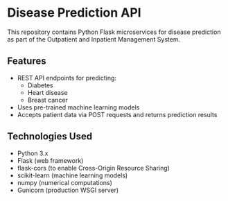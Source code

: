 
# Disease Prediction API

This repository contains Python Flask microservices for disease prediction as part of the Outpatient and Inpatient Management System.

## Features
- REST API endpoints for predicting:
  - Diabetes
  - Heart disease
  - Breast cancer
- Uses pre-trained machine learning models
- Accepts patient data via POST requests and returns prediction results

## Technologies Used
- Python 3.x
- Flask (web framework)
- flask-cors (to enable Cross-Origin Resource Sharing)
- scikit-learn (machine learning models)
- numpy (numerical computations)
- Gunicorn (production WSGI server)



